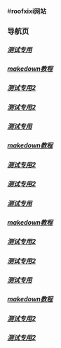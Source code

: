 #**roofxixi网站**
 
### 导航页
	
##### [测试专用](/aircle/test)
##### [makedown教程](/aircle/learn)
##### [测试专用2](/aircle/测试)
##### [测试专用2](/aircle/测试)
##### [测试专用](/aircle/test)
##### [makedown教程](/aircle/learn)
##### [测试专用2](/aircle/测试)
##### [测试专用2](/aircle/测试)
##### [测试专用](/aircle/test)
##### [makedown教程](/aircle/learn)
##### [测试专用2](/aircle/测试)
##### [测试专用2](/aircle/测试)
##### [测试专用](/aircle/test)
##### [makedown教程](/aircle/learn)
##### [测试专用2](/aircle/测试)
##### [测试专用2](/aircle/测试)


	